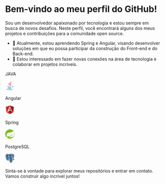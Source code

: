 # Bem-vindo ao meu perfil do GitHub!
Sou um desenvolvedor apaixonado por tecnologia e estou sempre em busca de novos desafios. Neste perfil, você encontrará alguns dos meus projetos e contribuições para a comunidade open source.

- 🌱 Atualmente, estou aprendendo Spring e Angular, visando desenvolver soluções em que eu possa participar da construção do Front-end e do Back-end.
- 👥 Estou interessado em fazer novas conexões na área de tecnologia e colaborar em projetos incríveis.

<p>JAVA</p><img src="https://raw.githubusercontent.com/devicons/devicon/master/icons/java/java-original.svg" width="30" height="30"> 
<p>Angular</p><img src="https://raw.githubusercontent.com/devicons/devicon/master/icons/angularjs/angularjs-original.svg" width="30" height="30">
<p>Spring</p><img src="https://raw.githubusercontent.com/devicons/devicon/master/icons/spring/spring-original.svg" width="30" height="30">
<p>PostgreSQL</p><img src="https://raw.githubusercontent.com/devicons/devicon/master/icons/postgresql/postgresql-original.svg" width="30" height="30">


Sinta-se à vontade para explorar meus repositórios e entrar em contato. Vamos construir algo incrível juntos!
